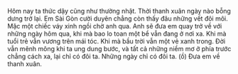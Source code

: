 Hôm nay ta thức dậy cũng như thường nhật.
Thời thanh xuân ngày nào bỗng dưng trở lại.
Em Sài Gòn cười duyên chẳng còn thấy đâu những vết đôi môi.
Mặc một chiếc váy xinh ngồi chờ anh qua.
Anh sẽ đưa em quay trở về với những ngày hôm qua, khi mà bao lo toan một bề vẫn đang ở nơi xa.
Khi mà tuổi trẻ vẫn vương trên mái tóc.
Khi mà bầu trời vẫn một vẻ xanh trong.
Đời vẫn mênh mông khi ta ung dung bước, và tất cả những niềm mơ ở phía trước chẳng cách xa, lại chỉ có đôi ta.
Những ngày chỉ có đôi ta. (ồ)
Đưa em về thanh xuân.
